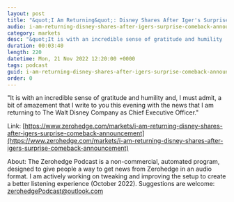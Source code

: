```yaml
---
layout: post
title: "&quot;I Am Returning&quot;: Disney Shares After Iger's Surprise Comeback Announcement"
audio: i-am-returning-disney-shares-after-igers-surprise-comeback-announcement-0
category: markets
desc: "&quot;It is with an incredible sense of gratitude and humility  and, I must admit, a bit of amazement  that I write to you this evening with the news that I am returning to The Walt Disney Company as Chief Executive Officer.&quot;"
duration: 00:03:40
length: 220
datetime: Mon, 21 Nov 2022 12:20:00 +0000
tags: podcast
guid: i-am-returning-disney-shares-after-igers-surprise-comeback-announcement-0
order: 0
---
```

&quot;It is with an incredible sense of gratitude and humility  and, I must admit, a bit of amazement  that I write to you this evening with the news that I am returning to The Walt Disney Company as Chief Executive Officer.&quot;

Link: [https://www.zerohedge.com/markets/i-am-returning-disney-shares-after-igers-surprise-comeback-announcement](https://www.zerohedge.com/markets/i-am-returning-disney-shares-after-igers-surprise-comeback-announcement)

About: The Zerohedge Podcast is a non-commercial, automated program, designed to give people a way to get news from Zerohedge in an audio format.  I am actively working on tweaking and improving the setup to create a better listening experience (October 2022).  Suggestions are welcome: [zerohedgePodcast@outlook.com](mailto:zerohedgePodcast@outlook.com)